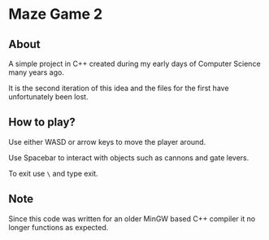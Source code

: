 # Maze Game 2

## About

A simple project in C++ created during my early days of Computer Science many years ago.

It is the second iteration of this idea and the files for the first have unfortunately been lost.

## How to play?

Use either WASD or arrow keys to move the player around.

Use Spacebar to interact with objects such as cannons and gate levers.

To exit use `\` and type exit.

## Note

Since this code was written for an older MinGW based C++ compiler it no longer functions as expected.
